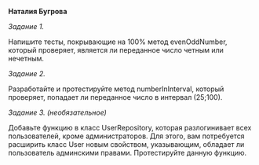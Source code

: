 **Наталия Бугрова**

*Задание 1.*

Напишите тесты, покрывающие на 100% метод evenOddNumber, который проверяет, является ли переданное число четным или нечетным.

*Задание 2.*

Разработайте и протестируйте метод numberInInterval, который проверяет, попадает ли переданное число в интервал (25;100).

*Задание 3.  (необязательное)*

Добавьте функцию в класс UserRepository, которая разлогинивает всех пользователей, кроме администраторов. Для этого, вам потребуется расширить класс User новым свойством, указывающим, обладает ли пользователь админскими правами. Протестируйте данную функцию.
